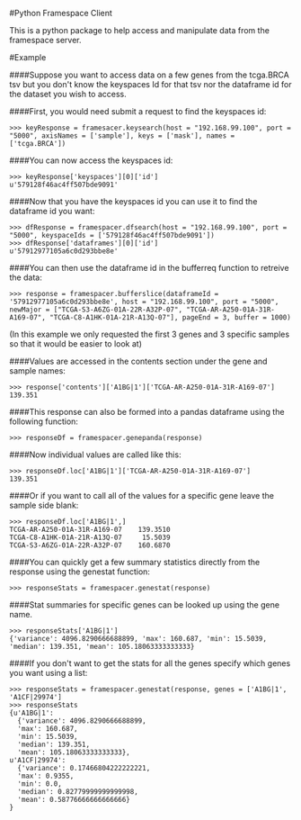 #Python Framespace Client

This is a python package to help access and manipulate data from the framespace server.

#Example

####Suppose you want to access data on a few genes from the tcga.BRCA tsv but you don't know the keyspaces Id for that tsv nor the dataframe id for the dataset you wish to access.

####First, you would need submit a request to find the keyspaces id:
```
>>> keyResponse = framesacer.keysearch(host = "192.168.99.100", port = "5000", axisNames = ['sample'], keys = ['mask'], names = ['tcga.BRCA'])
```
####You can now access the keyspaces id:
```
>>> keyResponse['keyspaces'][0]['id']
u'579128f46ac4ff507bde9091'
```
####Now that you have the keyspaces id you can use it to find the dataframe id you want:
```
>>> dfResponse = framespacer.dfsearch(host = "192.168.99.100", port = "5000", keyspaceIds = ['579128f46ac4ff507bde9091'])
>>> dfResponse['dataframes'][0]['id']
u'57912977105a6c0d293bbe8e'
```
####You can then use the dataframe id in the bufferreq function to retreive the data:
```
>>> response = framespacer.bufferslice(dataframeId = '57912977105a6c0d293bbe8e', host = "192.168.99.100", port = "5000", newMajor = ["TCGA-S3-A6ZG-01A-22R-A32P-07", "TCGA-AR-A250-01A-31R-A169-07", "TCGA-C8-A1HK-01A-21R-A13Q-07"], pageEnd = 3, buffer = 1000)
```
(In this example we only requested the first 3 genes and 3 specific samples so that it would be easier to look at)

####Values are accessed in the contents section under the gene and sample names:
```
>>> response['contents']['A1BG|1']['TCGA-AR-A250-01A-31R-A169-07']
139.351
```
####This response can also be formed into a pandas dataframe using the following function:
```
>>> responseDf = framespacer.genepanda(response)
```
####Now individual values are called like this:
```
>>> responseDf.loc['A1BG|1']['TCGA-AR-A250-01A-31R-A169-07']
139.351
```
####Or if you want to call all of the values for a specific gene leave the sample side blank:
```
>>> responseDf.loc['A1BG|1',]
TCGA-AR-A250-01A-31R-A169-07    139.3510
TCGA-C8-A1HK-01A-21R-A13Q-07     15.5039
TCGA-S3-A6ZG-01A-22R-A32P-07    160.6870
```
####You can quickly get a few summary statistics directly from the response using the genestat function:
```
>>> responseStats = framespacer.genestat(response)
```
####Stat summaries for specific genes can be looked up using the gene name.
```
>>> responseStats['A1BG|1']
{'variance': 4096.8290666688899, 'max': 160.687, 'min': 15.5039, 'median': 139.351, 'mean': 105.18063333333333}
```
####If you don't want to get the stats for all the genes specify which genes you want using a list:
```
>>> responseStats = framespacer.genestat(response, genes = ['A1BG|1', 'A1CF|29974']
>>> responseStats
{u'A1BG|1':
  {'variance': 4096.8290666688899, 
  'max': 160.687, 
  'min': 15.5039, 
  'median': 139.351, 
  'mean': 105.18063333333333},
u'A1CF|29974':
  {'variance': 0.17466804222222221, 
  'max': 0.9355, 
  'min': 0.0, 
  'median': 0.82779999999999998, 
  'mean': 0.58776666666666666}
}
```
